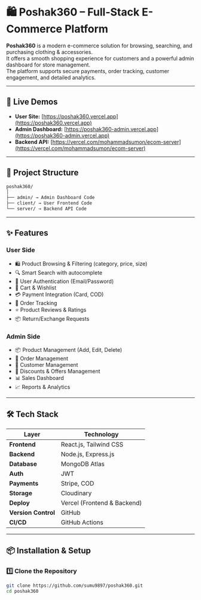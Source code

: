 # 🛍 Poshak360 – Full-Stack E-Commerce Platform

**Poshak360** is a modern e-commerce solution for browsing, searching, and purchasing clothing & accessories.  
It offers a smooth shopping experience for customers and a powerful admin dashboard for store management.  
The platform supports secure payments, order tracking, customer engagement, and detailed analytics.

---

## 🚀 Live Demos
- **User Site:** [https://poshak360.vercel.app](https://poshak360.vercel.app)
- **Admin Dashboard:** [https://poshak360-admin.vercel.app](https://poshak360-admin.vercel.app)
- **Backend API:** [https://vercel.com/mohammadsumon/ecom-server](https://vercel.com/mohammadsumon/ecom-server)

---

## 📂 Project Structure

```bash
poshak360/
│
├── admin/ → Admin Dashboard Code
├── client/ → User Frontend Code
└── server/ → Backend API Code

```
---

## ✨ Features

### **User Side**
- 🛍 Product Browsing & Filtering (category, price, size)
- 🔍 Smart Search with autocomplete
- 👤 User Authentication (Email/Password)
- 🛒 Cart & Wishlist
- 💳 Payment Integration (Card, COD)
- 🚚 Order Tracking
- ⭐ Product Reviews & Ratings
- 📦 Return/Exchange Requests

### **Admin Side**
- 📦 Product Management (Add, Edit, Delete)
- 📜 Order Management
- 👥 Customer Management
- 🎯 Discounts & Offers Management
- 📊 Sales Dashboard
- 📈 Reports & Analytics

---

## 🛠 Tech Stack
| Layer        | Technology |
|--------------|------------|
| **Frontend** | React.js, Tailwind CSS |
| **Backend**  | Node.js, Express.js |
| **Database** | MongoDB Atlas |
| **Auth**     | JWT |
| **Payments** | Stripe, COD |
| **Storage**  | Cloudinary |
| **Deploy**   | Vercel (Frontend & Backend) |
| **Version Control** | GitHub |
| **CI/CD**    | GitHub Actions |

---

## 📦 Installation & Setup

### 1️⃣ Clone the Repository
```bash
git clone https://github.com/sumu9897/poshak360.git
cd poshak360
```
